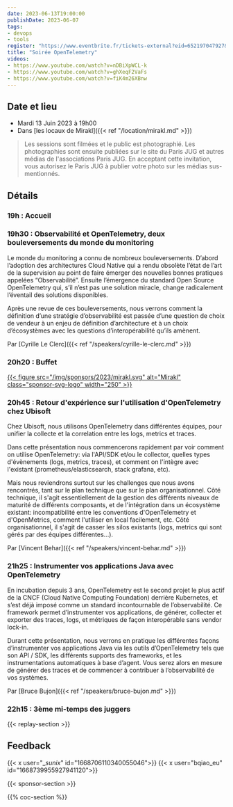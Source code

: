```yaml
---
date: 2023-06-13T19:00:00
publishDate: 2023-06-07
tags:
- devops
- tools
register: "https://www.eventbrite.fr/tickets-external?eid=652197047927&ref=etckt"
title: "Soirée OpenTelemetry"
videos:
- https://www.youtube.com/watch?v=nDBiXpWCL-k
- https://www.youtube.com/watch?v=ghXeqF2VaFs
- https://www.youtube.com/watch?v=fiK4m26XBnw
---
```


## Date et lieu

* Mardi 13 Juin 2023 à 19h00
* Dans [les locaux de Mirakl]({{< ref "/location/mirakl.md" >}})

> Les sessions sont filmées et le public est photographié. Les photographies sont ensuite publiées sur le site du Paris JUG et autres médias de l'associations Paris JUG. En acceptant cette invitation, vous autorisez le Paris JUG à publier votre photo sur les médias sus-mentionnés.

## Détails

### 19h : Accueil

### 19h30 : Observabilité et OpenTelemetry, deux bouleversements du monde du monitoring

Le monde du monitoring a connu de nombreux bouleversements.
D’abord l’adoption des architectures Cloud Native qui a rendu obsolète l’état de l’art de la supervision au point de faire émerger des nouvelles bonnes pratiques appelées “Observabilité”.
Ensuite l’émergence du standard Open Source OpenTelemetry qui, s’il n’est pas une solution miracle, change radicalement l’éventail des solutions disponibles.

Après une revue de ces bouleversements, nous verrons comment la définition d’une stratégie d’observabilité est passée d’une question de choix de vendeur à un enjeu de définition d’architecture et à un choix d’écosystèmes avec les questions d’interopérabilité qu’ils amènent.

Par [Cyrille Le Clerc]({{< ref "/speakers/cyrille-le-clerc.md" >}})

### 20h20 : Buffet

[{{< figure src="/img/sponsors/2023/mirakl.svg" alt="Mirakl" class="sponsor-svg-logo" width="250" >}}](https://mirakl.tech/)

### 20h45 : Retour d'expérience sur l'utilisation d'OpenTelemetry chez Ubisoft

Chez Ubisoft, nous utilisons OpenTelemetry dans différentes équipes, pour unifier la collecte et la correlation entre les logs, metrics et traces.

Dans cette présentation nous commencerons rapidement par voir comment on utilise OpenTelemetry: via l'API/SDK et/ou le collector, quelles types d'évènements (logs, metrics, traces), et comment on l'intègre avec l'existant (prometheus/elasticsearch, stack grafana, etc).

Mais nous reviendrons surtout sur les challenges que nous avons rencontrés, tant sur le plan technique que sur le plan organisationnel.
Côté technique, il s'agit essentiellement de la gestion des différents niveaux de maturité de différents composants, et de l'intégration dans un écosystème existant: incompatibilité entre les conventions d'OpenTelemetry et d'OpenMetrics, comment l'utiliser en local facilement, etc.
Côté organisationnel, il s'agit de casser les silos existants (logs, metrics qui sont gérés par des équipes différentes...).

Par [Vincent Behar]({{< ref "/speakers/vincent-behar.md" >}})

### 21h25 : Instrumenter vos applications Java avec OpenTelemetry

En incubation depuis 3 ans, OpenTelemetry est le second projet le plus actif de la CNCF (Cloud Native Computing Foundation) derrière Kubernetes, et s’est déjà imposé comme un standard incontournable de l’observabilité.
Ce framework permet d’instrumenter vos applications, de générer, collecter et exporter des traces, logs, et métriques de façon interopérable sans vendor lock-in.

Durant cette présentation, nous verrons en pratique les différentes façons d’instrumenter vos applications Java via les outils d’OpenTelemetry tels que son API / SDK, les différents supports des frameworks, et les instrumentations automatiques à base d’agent.
Vous serez alors en mesure de générer des traces et de commencer à contribuer à l’observabilité de vos systèmes.

Par [Bruce Bujon]({{< ref "/speakers/bruce-bujon.md" >}})

### 22h15 : 3ème mi-temps des juggers

{{< replay-section >}}

## Feedback

{{< x user="__sunix_" id="1668706110340055046">}}
{{< x user="bqiao_eu" id="1668739955927941120">}}

{{< sponsor-section >}}

{{% coc-section %}}

